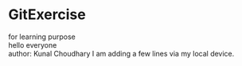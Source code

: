 # GitExercise
for learning purpose 
<br>
hello everyone 
<br>
author: Kunal Choudhary
I am adding a few lines via my local device.